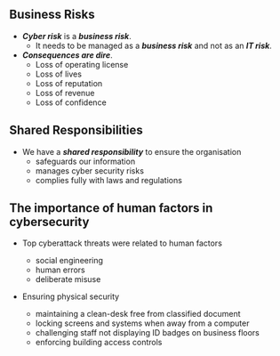 ## Business Risks

* **_Cyber risk_** is a **_business risk_**. 
  - It needs to be managed as a **_business risk_** and not as an **_IT risk_**.
* **_Consequences are dire_**. 
  - Loss of operating license
  - Loss of lives
  - Loss of reputation
  - Loss of revenue
  - Loss of confidence

## Shared Responsibilities
* We have a **_shared responsibility_** to ensure the organisation 
   - safeguards our information
   - manages cyber security risks
   - complies fully with laws and regulations

## The importance of human factors in cybersecurity
* Top cyberattack threats were related to human factors
  - social engineering
  - human errors
  - deliberate misuse
 
* Ensuring physical security
  - maintaining a clean-desk free from classified document
  - locking screens and systems when away from a computer
  - challenging staff not displaying ID badges on business floors
  - enforcing building access controls
